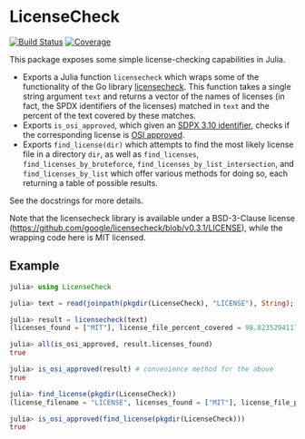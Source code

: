 # LicenseCheck

[![Build Status](https://github.com/ericphanson/LicenseCheck.jl/workflows/CI/badge.svg)](https://github.com/ericphanson/LicenseCheck.jl/actions)
[![Coverage](https://codecov.io/gh/ericphanson/LicenseCheck.jl/graph/badge.svg?token=D9BHXCBWTU)](https://codecov.io/gh/ericphanson/LicenseCheck.jl)

This package exposes some simple license-checking capabilities in Julia.

* Exports a Julia function `licensecheck` which wraps some of the functionality of the Go library [licensecheck](https://github.com/google/licensecheck). This function takes a single string argument `text` and returns a vector of the names of licenses (in fact, the SPDX identifiers of the licenses) matched in `text` and the percent of the text covered by these matches.
* Exports `is_osi_approved`, which given an [SDPX 3.10 identifier](https://spdx.dev/ids/), checks if the corresponding license is [OSI approved](https://opensource.org/licenses).
* Exports `find_license(dir)` which attempts to find the most likely license file in a directory `dir`, as well as `find_licenses`, `find_licenses_by_bruteforce`, `find_licenses_by_list_intersection`, and `find_licenses_by_list` which offer various methods for doing so, each returning a table of possible results.

See the docstrings for more details.

Note that the licensecheck library is available under a BSD-3-Clause license (<https://github.com/google/licensecheck/blob/v0.3.1/LICENSE>), while the wrapping code here is MIT licensed.

## Example

```julia
julia> using LicenseCheck

julia> text = read(joinpath(pkgdir(LicenseCheck), "LICENSE"), String);

julia> result = licensecheck(text)
(licenses_found = ["MIT"], license_file_percent_covered = 98.82352941176471)

julia> all(is_osi_approved, result.licenses_found)
true

julia> is_osi_approved(result) # convenience method for the above
true

julia> find_license(pkgdir(LicenseCheck))
(license_filename = "LICENSE", licenses_found = ["MIT"], license_file_percent_covered = 98.82352941176471)

julia> is_osi_approved(find_license(pkgdir(LicenseCheck)))
true

```
